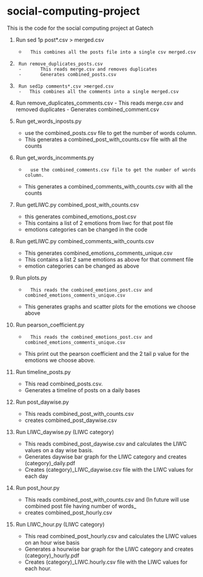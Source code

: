 # social-computing-project
This is the code for the social computing project at Gatech

1.	Run sed 1p post*.csv > merged.csv 
	-   	This combines all the posts file into a single csv merged.csv

2.  	Run remove_duplicates_posts.csv
    	-   	This reads merge.csv and removes duplicates
    	-   	Generates combined_posts.csv
	
3.  	Run sed1p comments*.csv >merged.csv
    	- 	This combines all the comments into a single merged.csv

4. 	Run remove_duplicates_comments.csv
    	- 	This reads merge.csv and removed duplicates
    	- 	Generates combined_comment.csv

5.	Run get_words_inposts.py 
	-	use the combined_posts.csv file to get the number of words column.
	-	This generates a combined_post_with_counts.csv file with all the counts
	
6.	Run get_words_incomments.py
	-   	use the combined_comments.csv file to get the number of words column.
	-	This generates a combined_comments_with_counts.csv with all the counts
	
7.	Run getLIWC.py combined_post_with_counts.csv
	-	this generates combined_emotions_post.csv
	-	This contains a list of 2 emotions from liwc for that post file
	-	emotions categories can be changed in the code
	
8.	Run getLIWC.py combined_comments_with_counts.csv
	-	This generates combined_emotions_comments_unique.csv
	-	This contains a list 2 same emotions as above for that comment file
	-	emotion categories can be changed as above
	
9.	Run plots.py 
	-   	This reads the combined_emotions_post.csv and combined_emotions_comments_unique.csv
	-	This generates graphs and scatter plots for the emotions we choose above
	
	
10.	Run pearson_coefficient.py 
	-   	This reads the combined_emotions_post.csv and combined_emotions_comments_unique.csv
	-	This print out the pearson coefficient and the 2 tail p value for the emotions we choose above.
	
11.	Run timeline_posts.py 
	-	This read combined_posts.csv.
	-	Generates a timeline of posts on a daily bases

12.	Run post_daywise.py 
	-	This reads combined_post_with_counts.csv
	-	creates combined_post_daywise.csv

13.	Run LIWC_daywise.py (LIWC category)
	-	This reads combined_post_daywise.csv and calculates the LIWC values on a day wise basis.
	-	Generates daywise bar graph for the LIWC category and creates (category)_daily.pdf
	-	Creates (category)_LIWC_daywise.csv file with the LIWC values for each day 

14. Run post_hour.py
 	-	This reads combined_post_with_counts.csv and (In future will use combined post file having number of words_
 	-	creates combined_post_hourly.csv

15. Run LIWC_hour.py (LIWC category)
	-	This read combined_post_hourly.csv and calculates the LIWC values on an hour wise basis
	-	Generates a hourwise bar graph for the LIWC category and creates (category)_hourly.pdf
	-	Creates (category)_LIWC.hourly.csv file with the LIWC values for each hour.

